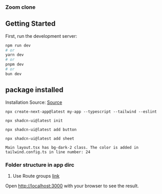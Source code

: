 ### Zoom clone

## Getting Started

First, run the development server:

```bash
npm run dev
# or
yarn dev
# or
pnpm dev
# or
bun dev
```

## package installed

Installation Source: [Source](https://ui.shadcn.com/docs/installation/next)

```
npx create-next-app@latest my-app --typescript --tailwind --eslint
```

```
npx shadcn-ui@latest init
```

```
npx shadcn-ui@latest add button
```

```
npx shadcn-ui@latest add sheet
```

```
Main layout.tsx has bg-dark-2 class. The color is added in tailwind.config.ts in line number: 24
```

### Folder structure in app dirc

1. Use Route groups [link](https://nextjs.org/docs/app/building-your-application/routing/route-groups)

Open [http://localhost:3000](http://localhost:3000) with your browser to see the result.
